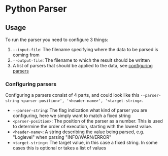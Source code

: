 # Python Parser

## Usage
To run the parser you need to configure 3 things:

1. `--input-file`: The filename specifying where the data to be parsed is coming from
2. `--output-file`: The filename to which the result should be written
3. A list of parsers that should be applied to the data, see [configuring parsers](#1-configuring-parsers)

### Configuring parsers
Configuring a parsers consist of 4 parts, and could look like this `--parser-string <parser-position>', '<header-name>', '<target-string>`.
- `--parser-string`: The flag indication what kind of parser you are configuring, here we simply want to match a fixed string
- `<parser-position>`: The position of the parser as a number. This is used to determine the order of execution, starting with the lowest value.
- `<header-name>`: A string describing the value being parsed, e.g. "Loglevel" when parsing "INFO/WARN/ERROR"
- `<target-string>`: The target value, in this case a fixed string. In some cases this is optional or takes a list of values